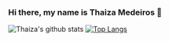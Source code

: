 ### Hi there, my name is Thaiza Medeiros 👋

![Thaiza's github stats](https://github-readme-stats.vercel.app/api?username=ThaiMedeiros&show_icons=true&theme=radical) [![Top Langs](https://github-readme-stats.vercel.app/api/top-langs/?username=ThaiMedeiros&layout=compact)](https://github.com/ThaiMedeiros/github-readme-stats)

<!--
**ThaiMedeiros/ThaiMedeiros** is a ✨ _special_ ✨ repository because its `README.md` (this file) appears on your GitHub profile.

Here are some ideas to get you started:

- 🔭 I’m currently working on ...
- 🌱 I’m currently learning ...
- 👯 I’m looking to collaborate on ...
- 🤔 I’m looking for help with ...
- 💬 Ask me about ...
- 📫 How to reach me: ...
- 😄 Pronouns: ...
- ⚡ Fun fact: ...
-->
